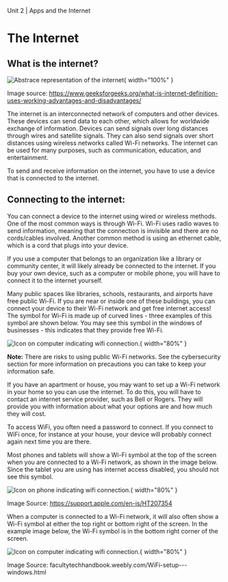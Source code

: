 Unit 2 | Apps and the Internet

# The Internet

## What is the internet?

![Abstrace representation of the internet](../../course/2-apps-and-internet/internet-abstract-diagram.png){ width="100%" }

Image source: https://www.geeksforgeeks.org/what-is-internet-definition-uses-working-advantages-and-disadvantages/

The internet is an interconnected network of computers and other devices. These devices can send data to each other, which allows for worldwide exchange of information. Devices can send signals over long distances through wires and satellite signals. They can also send signals over short distances using wireless networks called Wi-Fi networks. The internet can be used for many purposes, such as communication, education, and entertainment.

To send and receive information on the internet, you have to use a device that is connected to the internet.

## Connecting to the internet:

You can connect a device to the internet using wired or wireless methods. One of the most common ways is through Wi-Fi. Wi-Fi uses radio waves to send information, meaning that the connection is invisible and there are no cords/cables involved. Another common method is using an ethernet cable, which is a cord that plugs into your device.

If you use a computer that belongs to an organization like a library or community center, it will likely already be connected to the internet. If you buy your own device, such as a computer or mobile phone, you will have to connect it to the internet yourself.

Many public spaces like libraries, schools, restaurants, and airports have free public Wi-Fi. If you are near or inside one of these buildings, you can connect your device to their Wi-Fi network and get free internet access! The symbol for Wi-Fi is made up of curved lines - three examples of this symbol are shown below. You may see this symbol in the windows of businesses - this indicates that they provide free Wi-Fi.

![Icon on computer indicating wifi connection.](../../course/2-apps-and-internet/wifi-icons.png){ width="80%" }

**Note:** There are risks to using public Wi-Fi networks. See the cybersecurity section for more information on precautions you can take to keep your information safe.

If you have an apartment or house, you may want to set up a Wi-Fi network in your home so you can use the internet. To do this, you will have to contact an internet service provider, such as Bell or Rogers. They will provide you with information about what your options are and how much they will cost.

To access WiFi, you often need a password to connect. If you connect to WiFi once, for instance at your house, your device will probably connect again next time you are there.

Most phones and tablets will show a Wi-Fi symbol at the top of the screen when you are connected to a Wi-Fi network, as shown in the image below. Since the tablet you are using has internet access disabled, you should not see this symbol.

![Icon on phone indicating wifi connection.](../../course/2-apps-and-internet/wifi-phone-symbol.png){ width="80%" }

Image Source: https://support.apple.com/en-is/HT207354

When a computer is connected to a Wi-Fi network, it will also often show a Wi-Fi symbol at either the top right or bottom right of the screen. In the example image below, the Wi-Fi symbol is in the bottom right corner of the screen.

![Icon on computer indicating wifi connection.](../../assets/img/course/2-apps-and-internet/wifi-computer-symbol.png){ width="80%" }

Image Source: facultytechhandbook.weebly.com/WiFi-setup---windows.html